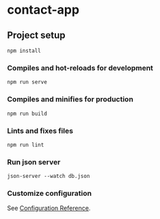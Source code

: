 # contact-app

## Project setup
```
npm install
```

### Compiles and hot-reloads for development
```
npm run serve
```

### Compiles and minifies for production
```
npm run build
```

### Lints and fixes files
```
npm run lint
```


### Run json server
```
json-server --watch db.json
```

### Customize configuration
See [Configuration Reference](https://cli.vuejs.org/config/).
